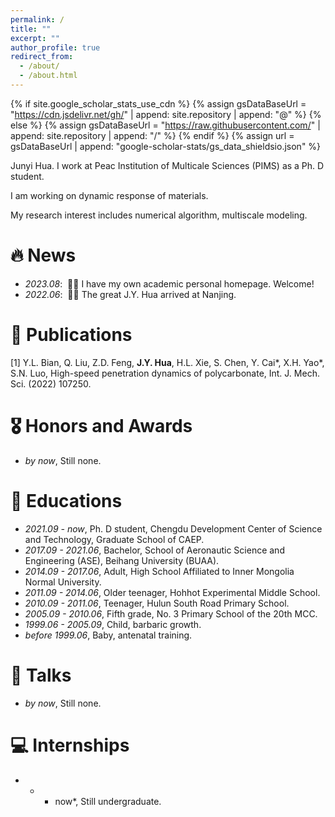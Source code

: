 ```yaml
---
permalink: /
title: ""
excerpt: ""
author_profile: true
redirect_from: 
  - /about/
  - /about.html
---
```


{% if site.google_scholar_stats_use_cdn %}
{% assign gsDataBaseUrl = "https://cdn.jsdelivr.net/gh/" | append: site.repository | append: "@" %}
{% else %}
{% assign gsDataBaseUrl = "https://raw.githubusercontent.com/" | append: site.repository | append: "/" %}
{% endif %}
{% assign url = gsDataBaseUrl | append: "google-scholar-stats/gs_data_shieldsio.json" %}

<span class='anchor' id='about-me'></span>

Junyi Hua. I work at Peac Institution of Multicale Sciences (PIMS) as a Ph. D student.

I am working on dynamic response of materials.

My research interest includes numerical algorithm, multiscale modeling.


# 🔥 News
- *2023.08*: &nbsp;🎉🎉
  I have my own academic personal homepage. Welcome!
- *2022.06*: &nbsp;🎉🎉
  The great J.Y. Hua arrived at Nanjing.

# 📝 Publications 
[1] Y.L. Bian, Q. Liu, Z.D. Feng, **J.Y. Hua**, H.L. Xie, S. Chen, Y. Cai*, X.H. Yao*, S.N. Luo, High-speed penetration dynamics of polycarbonate, Int. J. Mech. Sci. (2022) 107250.

# 🎖 Honors and Awards
- *by now*, Still none.

# 📖 Educations
- *2021.09 - now*, Ph. D student, Chengdu Development Center of Science and Technology, Graduate School of CAEP.
- *2017.09 - 2021.06*, Bachelor, School of Aeronautic Science and Engineering (ASE), Beihang University (BUAA).
- *2014.09 - 2017.06*, Adult, High School Affiliated to Inner Mongolia Normal University.
- *2011.09 - 2014.06*, Older teenager, Hohhot Experimental Middle School.
- *2010.09 - 2011.06*, Teenager, Hulun South Road Primary School.
- *2005.09 - 2010.06*, Fifth grade, No. 3 Primary School of the 20th MCC.
- *1999.06 - 2005.09*, Child, barbaric growth.
- *before 1999.06*, Baby, antenatal training.

# 💬 Talks
- *by now*, Still none.

# 💻 Internships
- * - now*, Still undergraduate.
